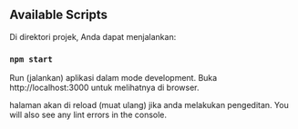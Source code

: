 ## Available Scripts

Di direktori projek, Anda dapat menjalankan:

### `npm start`

Run (jalankan) aplikasi dalam mode development.
Buka http://localhost:3000 untuk melihatnya di browser.

halaman akan di reload (muat ulang) jika anda melakukan pengeditan.
You will also see any lint errors in the console.
